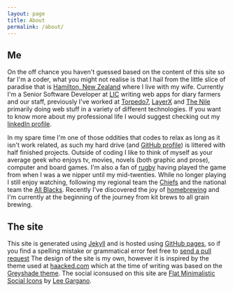 ```yaml
---
layout: page
title: About
permalink: /about/
---
```


## Me

On the off chance you haven't guessed based on the content of this site so far I'm a coder, what you might not realise is that I hail from the little slice of paradise that is [Hamilton, New Zealand](http://en.wikipedia.org/wiki/Hamilton,_New_Zealand) where I live with my wife. Currently I'm a Senior Software Developer at [LIC](http://www.lic.co.nz/) writing web apps for diary farmers and our staff, previously I've worked at [Torpedo7](http://www.torpedo7.co.nz/), [LayerX](http://layerx.co.nz/) and [The Nile](http://thenile.co.nz/) primarily doing web stuff in a variety of different technologies. If you want to know more about my professional life I would suggest checking out my [linkedIn profile](http://nz.linkedin.com/in/mikelowen).

In my spare time I'm one of those oddities that codes to relax as long as it isn't work related, as such my hard drive (and [GitHub profile](https://github.com/mlowen)) is littered with half finished projects. Outside of coding I like to think of myself as your average geek who enjoys tv, movies, novels (both graphic and prose), computer and board games. I'm also a fan of [rugby](http://en.wikipedia.org/wiki/Rugby_union) having played the game from when I was a we nipper until my mid-twenties. While no longer playing I still enjoy watching, following my regional team the [Chiefs](http://en.wikipedia.org/wiki/Chiefs_(rugby_union)) and the national team the [All Blacks](http://en.wikipedia.org/wiki/New_Zealand_national_rugby_union_team). Recently I've discovered the joy of [homebrewing](http://en.wikipedia.org/wiki/Homebrewing) and I'm currently at the beginning of the journey from kit brews to all grain brewing.


## The site

This site is generated using [Jekyll](http://jekyllrb.com/) and is hosted using [GitHub pages](https://pages.github.com/), so if you find a spelling mistake or grammatical error feel free to [send a pull request](https://github.com/mlowen/mlowen.github.io) The design of the site is my own, however it is inspired by the theme used at [haacked.com](http://haacked.com/) which at the time of writing was based on the [Greyshade theme](https://github.com/shashankmehta/greyshade). The social iconsused on this site are [Flat Minimalistic Social Icons](https://dribbble.com/shots/1427054-Flat-Minimalistic-Social-Icons) by [Lee Gargano](http://leegargano.com/).
